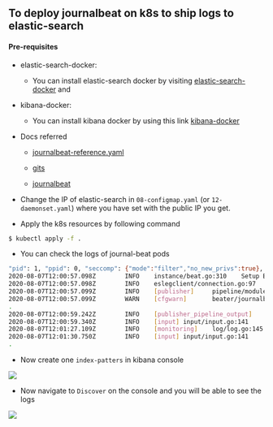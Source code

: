 ## To deploy journalbeat on k8s to ship logs to elastic-search

#### Pre-requisites

- elastic-search-docker: 
    - You can install elastic-search docker by visiting [elastic-search-docker](https://github.com/codeaprendiz/ansible-kitchen/tree/master/playbooks/roles/elastic-search-cluster-docker) and 
- kibana-docker: 
    - You can install kibana docker by using this link [kibana-docker](https://github.com/codeaprendiz/ansible-kitchen/tree/master/playbooks/roles/kibana-docker)

- Docs referred

    - [journalbeat-reference.yaml](https://www.elastic.co/guide/en/beats/journalbeat/master/journalbeat-reference-yml.html)

    - [gits](https://gist.github.com/kvaps/b08c77f297c5cab21c237fd821310653)
    
    - [journalbeat](https://www.elastic.co/guide/en/beats/journalbeat/master/index.html)
    
  
- Change the IP of elastic-search in `08-configmap.yaml` (or `12-daemonset.yaml`) where you have set with the public IP you get.
    
- Apply the k8s resources by following command

```bash
$ kubectl apply -f .
```

- You can check the logs of journal-beat pods 
```bash
"pid": 1, "ppid": 0, "seccomp": {"mode":"filter","no_new_privs":true}, "start_time": "2020-08-07T12:00:56.240Z"}}}
2020-08-07T12:00:57.098Z        INFO    instance/beat.go:310    Setup Beat: journalbeat; Version: 7.8.0
2020-08-07T12:00:57.098Z        INFO    eslegclient/connection.go:97    elasticsearch url: http://34.68.27.112:9200
2020-08-07T12:00:57.099Z        INFO    [publisher]     pipeline/module.go:113  Beat name: gke-cluster-1-default-pool-2e1137d2-xprr
2020-08-07T12:00:57.099Z        WARN    [cfgwarn]       beater/journalbeat.go:53        EXPERIMENTAL: Journalbeat is experimental.
.
2020-08-07T12:00:59.242Z        INFO    [publisher_pipeline_output]     pipeline/output.go:152  Connection to backoff(elasticsearch(http://34.68.27.112:9200)) established
2020-08-07T12:00:59.340Z        INFO    [input] input/input.go:141      journalbeat successfully published 2 events     {"id": "8c7ad622-1fe3-4679-93eb-5747cb51062f"}
2020-08-07T12:01:27.109Z        INFO    [monitoring]    log/log.go:145  Non-zero metrics in the last 30s        {"monitoring": {"metrics": {"beat":{"cpu":{"system":{"ticks":40,"time":{"ms":48}},"total":{"ticks":120,"time":{"ms":132},"value":120},"user":{"ticks":80,"time":{"ms":84}}},"handles":{"limit":{"hard":1048576,"soft":1048576},"open":12},"info":{"ephemeral_id":"c86a8e34-49c0-4b36-9748-3451c8133a8a","uptime":{"ms":30037}},"memstats":{"gc_next":9621216,"memory_alloc":8296424,"memory_total":14484160,"rss":51892224},"runtime":{"goroutines":30}},"journalbeat":{"journals":{"journal_0":{"path":"LOCAL_SYSTEM_JOURNAL","size_in_bytes":8392704}},"libbeat":{"output":{"events":{"acked":2,"batches":1,"total":2},"type":"elasticsearch"},"pipeline":{"clients":1,"events":{"published":2,"retry":2,"total":2},"queue":{"acked":2}}},"system":{"cpu":{"cores":2},"load":{"1":0.17,"15":0.28,"5":0.45,"norm":{"1":0.085,"15":0.14,"5":0.225}}}}}}}
2020-08-07T12:01:30.750Z        INFO    [input] input/input.go:141      journalbeat successfully published 1 events     {"id": "8c7ad622-1fe3-4679-93eb-5747cb51062f"}
.
```

- Now create one `index-patters` in kibana console

![](.images/creating-index-pattern.png)

- Now navigate to `Discover` on the console and you will be able to see the logs

![](.images/logs-dashboard.png)